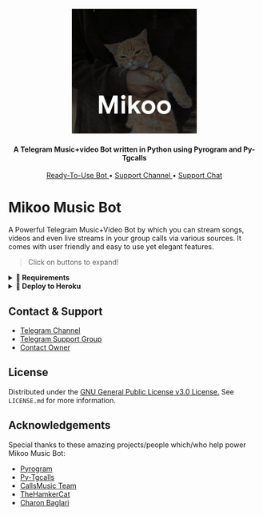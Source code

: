 <p align="center"><img src="https://github.com/divarvian/Mikoo-MusicBot/blob/master/Utils/icon.jpg" alt="ICON" width="250" height="250"/></p>

<h4 align="center">
    A Telegram Music+video Bot written in Python using Pyrogram and Py-Tgcalls 
</h4>
<p align="center">
    <a href="https://t.me/MikooRobot"> Ready-To-Use Bot </a> •
    <a href="https://t.me/OfficialMikoo"> Support Channel </a> •
    <a href="https://t.me/MikooSupport"> Support Chat </a> 
</p>
    
# Mikoo Music Bot
A Powerful Telegram Music+Video Bot by which you can stream songs, videos and even live streams in your group calls via various sources. It comes with  user friendly and easy to use yet elegant features.

> Click on buttons to expand!
<details>
<summary><b>🔗 Requirements</b></summary>
<br>
    
- [Python3.9](https://www.python.org/downloads/release/python-390/)
- [Telegram API Key](https://docs.pyrogram.org/intro/setup#api-keys)
- [Telegram Bot Token](https://t.me/botfather)
- [MongoDB URI](https://telegra.ph/How-To-get-Mongodb-URI-04-06)
- [Pyrogram String Session](https://t.me/stringxbot)
    
</details>

<details>
<summary><b>🔗 Deploy to Heroku</b></summary>
<br>

> Heroku has two vars[ HEROKU_API_KEY & HEROKU_APP_NAME ] for Updater to work. 
> By setting those two vars you can get logs of your heroku app, set var, edit var, delete vars , check dyno usage and update bot. 
> Those two vars are not Mandatory! You can leave them blank too. 
    
<h4>Click the button below to deploy Mikoo on Heroku!</h4>    
<p><a href="https://dashboard.heroku.com/new?template=https://github.com/divarvian/Mikoo-MusicBot"><img src="https://img.shields.io/badge/Deploy%20To%20Heroku-blueviolet?style=for-the-badge&logo=heroku" width="200""/></a></p>
    
</details>

## Contact & Support

- [Telegram Channel](https://t.me/OfficialMikoo)
- [Telegram Support Group](https://t.me/OfficialMikooSupport)
- [Contact Owner](https://t.me/divarvian)


## License

Distributed under the [GNU General Public License v3.0 License.](https://github.com/divarvian/Mikoo-MusicBot/blob/main/LICENSE) See `LICENSE.md` for more information.

## Acknowledgements

Special thanks to these amazing projects/people which/who help power Mikoo Music Bot:

- [Pyrogram](https://github.com/pyrogram/pyrogram)
- [Py-Tgcalls](https://github.com/pytgcalls/pytgcalls)
- [CallsMusic Team](https://github.com/Callsmusic)
- [TheHamkerCat](https://github.com/TheHamkerCat)
- [Charon Baglari](https://github.com/XCBv021)
